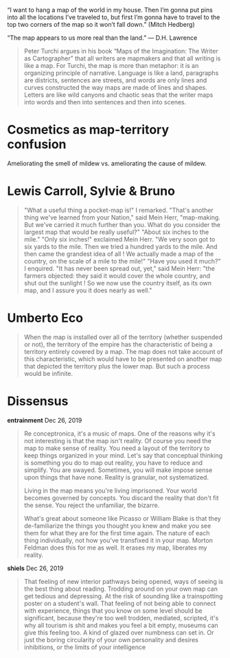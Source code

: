“I want to hang a map of the world in my house. Then I’m gonna put pins into all the locations I’ve traveled to, but first I’m gonna have to travel to the top two corners of the map so it won’t fall down.” (Mitch Hedberg)

“The map appears to us more real than the land.”
— D.H. Lawrence

> Peter Turchi argues in his book “Maps of the Imagination: The Writer as Cartographer” that all writers are mapmakers and that all writing is like a map. For Turchi, the map is more than metaphor: it is an organizing principle of narrative. Language is like a land, paragraphs are districts, sentences are streets, and words are only lines and curves constructed the way maps are made of lines and shapes. Letters are like wild canyons and chaotic seas that the writer maps into words and then into sentences and then into scenes.

# Cosmetics as map-territory confusion

Ameliorating the smell of mildew vs. ameliorating the cause of mildew.

# Lewis Carroll, Sylvie & Bruno

> "What a useful thing a pocket-map is!" I remarked.
> "That's another thing we've learned from your Nation," said Mein Herr, "map-making. But we've carried it much further than you. What do you consider the largest map that would be really useful?"
> "About six inches to the mile."
> "Only six inches!" exclaimed Mein Herr. "We very soon got to six yards to the mile. Then we tried a hundred yards to the mile. And then came the grandest idea of all ! We actually made a map of the country, on the scale of a mile to the mile!"
> "Have you used it much?" I enquired.
> "It has never been spread out, yet," said Mein Herr: "the farmers objected: they said it would cover the whole country, and shut out the sunlight ! So we now use the country itself, as its own map, and I assure you it does nearly as well."

# Umberto Eco

> When the map is installed over all of the territory (whether suspended or not), the territory of the empire has the characteristic of being a territory entirely covered by a map. The map does not take account of this characteristic, which would have to be presented on another map that depicted the territory plus the lower map. But such a process would be infinite.

# Dissensus

**entrainment**
Dec 26, 2019

> Re conceptronica, it's a music of maps. One of the reasons why it's not interesting is that the map isn't reality. Of course you need the map to make sense of reality. You need a layout of the territory to keep things organized in your mind. Let's say that conceptual thinking is something you do to map out reality, you have to reduce and simplify. You are swayed. Sometimes, you will make impose sense upon things that have none. Reality is granular, not systematized.
> 
> Living in the map means you're living imprisoned. Your world becomes governed by concepts. You discard the reality that don't fit the sense. You reject the unfamiliar, the bizarre.
> 
> What's great about someone like Picasso or William Blake is that they de-familiarize the things you thought you knew and make you see them for what they are for the first time again. The nature of each thing individually, not how you've transfixed it in your map. Morton Feldman does this for me as well. It erases my map, liberates my reality.

**shiels**
Dec 26, 2019

> That feeling of new interior pathways being opened, ways of seeing is the best thing about reading. Trodding around on your own map can get tedious and depressing. At the risk of sounding like a trainspotting poster on a student's wall. That feeling of not being able to connect with experience, things that you know on some level should be significant, because they're too well trodden, mediated, scripted, it's why all tourism is shit and makes you feel a bit empty, museums can give this feeling too. A kind of glazed over numbness can set in. Or just the boring circularity of your own personality and desires inhibitions, or the limits of your intelligence

